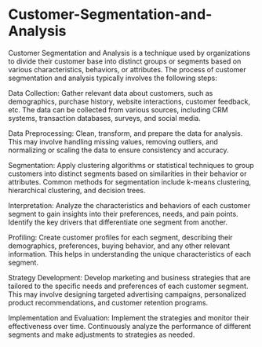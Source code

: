 # Customer-Segmentation-and-Analysis
Customer Segmentation and Analysis is a technique used by organizations to divide their customer base into distinct groups or segments based on various characteristics, behaviors, or attributes.
The process of customer segmentation and analysis typically involves the following steps:

Data Collection: Gather relevant data about customers, such as demographics, purchase history, website interactions, customer feedback, etc. The data can be collected from various sources, including CRM systems, transaction databases, surveys, and social media.

Data Preprocessing: Clean, transform, and prepare the data for analysis. This may involve handling missing values, removing outliers, and normalizing or scaling the data to ensure consistency and accuracy.

Segmentation: Apply clustering algorithms or statistical techniques to group customers into distinct segments based on similarities in their behavior or attributes. Common methods for segmentation include k-means clustering, hierarchical clustering, and decision trees.

Interpretation: Analyze the characteristics and behaviors of each customer segment to gain insights into their preferences, needs, and pain points. Identify the key drivers that differentiate one segment from another.

Profiling: Create customer profiles for each segment, describing their demographics, preferences, buying behavior, and any other relevant information. This helps in understanding the unique characteristics of each segment.

Strategy Development: Develop marketing and business strategies that are tailored to the specific needs and preferences of each customer segment. This may involve designing targeted advertising campaigns, personalized product recommendations, and customer retention programs.

Implementation and Evaluation: Implement the strategies and monitor their effectiveness over time. Continuously analyze the performance of different segments and make adjustments to strategies as needed.
